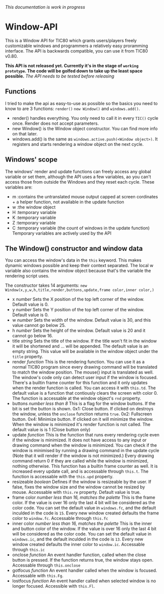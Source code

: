 *This documentation is work in progress*


# Window-API
This is a Window API for TIC80 which grants users/players freely customizable windows and programmers a relatively easy proramming interface.
The API is backwards compatible, you can use it from TIC80 v0.80.

**This API is not released yet. Currently it's in the stage of `working prototype`. The code will be golfed down to take up the least space possible.**
*The API needs to be tested before releasing*

## Functions
I tried to make the api as easy-to-use as possible so the basics you need to know to are 3 functions: `render()` `new Window()` and `windows.add()`.
- render() handles everything. You only need to call it in every `TIC()` cycle once. Render does not accept parameters.
- new Window() is the Window object constructor. You can find more info on that later.
- windows.add(<window object>) is the same as `windows.active.push(<Window object>)`. It registers and starts rendering a window object on the next cycle.

## Windows' scope
The windows' render and update functions can freely access any global variable or set them, although the API uses a few variables, ao you can't access those from outside the Windows and they reset each cycle.
These variables are:
- m :contains the untranslated mouse output capped at screen cordinates + a helper function, not available in the update function
- w :the window object
- H :temporary variable
- K :temporary variable
- Z :temporary variable
- C :temporary variable (the count of windows in the update function)
Temporary variables are actively used by the API

## The Window() constructor and window data
You can access the window's data in the `this` keyword. This makes dynamic windows possible and keep their context separated.
The local w variable also contains the window object because that's the variable the rendering script uses.

The constructor takes 14 arguments:
`new Window(x,y,w,h,title,render,buttons,update,frame color,inner color,)`

- x *number*
    Sets the X position of the top left corner of the window. Default value is 0.
- y *number*
    Sets the Y position of the top left corner of the window. Default value is 0.
- w *number*
    Sets the width of the window. Default value is 30, and this value cannot go below 25.
- h *number*
    Sets the height of the window. Default value is 20 and it cannot go below 16.
- title *string*
    Sets the title of the window. If the title won't fit in the window it will be shortened and ... will be appended.
    The default value is an empty string.
    This value will be available in the window object under the `title` property.
- render *function*
    This is the rendering function.
    You can use it as a normal TIC80 program since every drawing command will be translated to match the window position.
    The mouse() input is translated as well. The window's code only can detect user input if the window is focused. There's a builtin frame counter for this function and it only updates when the render function is called. You can access it with `this.td`.
    The default value is a function that contiously clears the screen with color 0.
    The function is accessable at the window object's `rnd` property.
- buttons *number less than 8*
    This is a flag for the window buttons. If the bit is set the button is shown.
        0x1: Close button. If clicked on destroys the window, unless the `onclose` function returns `true`.
        0x2: Fullscreen button.
        0x4: Minimize button. If clicked on it will minimize the window. When the window is minimized it's render function is not called.
    The default value is is 1 (Close button only)
- update *function*
    This is the function that runs every rendering cycle even if the window is minimized. It does not have access to any input or drawing command when the window is minimized.
    You can check if the window is minimised by running a drawing command in the update cycle (Note that it will render if the window is not minimized.) Every drawing command return 0 if they are called while the window is minimized, nothing otherwise.
    This function has a builtin frame counter as well. It is increased every update call, and is accessable through `this.t`.
    The function is accessable with the `this.upd` property.
- resizeable *boolean*
    Defines if the window is resizeable by the user.
    If false, fixes the window size and the window cannot be resized by mouse.
    Accessable with `this.re` property.
    Default value is true.
- frame color *number less than 16, matches the palette*
    This is the frame color. If the value is over 16 only the last 4 bit will be considered as the color code.
    You can set the default value in `windows.fc`, and the default inculded in the code is `15`.
    Every new window created defaults the frame color to `window.fc`.
    Accessable through `this.fc`
- inner color *number less than 16, matches the palette*
    This is the inner and button color of the window. If the value is over 16 only the last 4 bit will be considered as the color code.
    You can set the default value in `windows.ic`, and the default inculded in the code is `13`.
    Every new window created defaults the inner color to `window.ic`.
    Accessable through `this.ic`
- onclose *function*
    An event handler function, called when the close button is pressed. If the function returns true, the window stays open.
    Accessable through `this.onclose`
- gotfocus *function*
    An event handler called when the window is focused. Accessable with `this.Fg`.
- lostfocus *function*
    An event handler called when selected window is no longer focused. Accessible with `this.Fl`.


